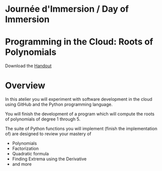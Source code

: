 # Journée d'Immersion / Day of Immersion

# Programming in the Cloud: Roots of Polynomials
Download the [Handout](polynomials.pdf)

# Overview

In this atelier you will experiment with software development
in the cloud using GitHub and the Python programming language.

You will finish the development of a program which will compute the
roots of polynomials of degree 1 through 5.

The suite of Python functions you will implement (finish the
implementation of) are designed to review your mastery of

   - Polynomials
   - Factorization
   - Quadratic formula
   - Finding Extrema using the Derivative
   - and more


